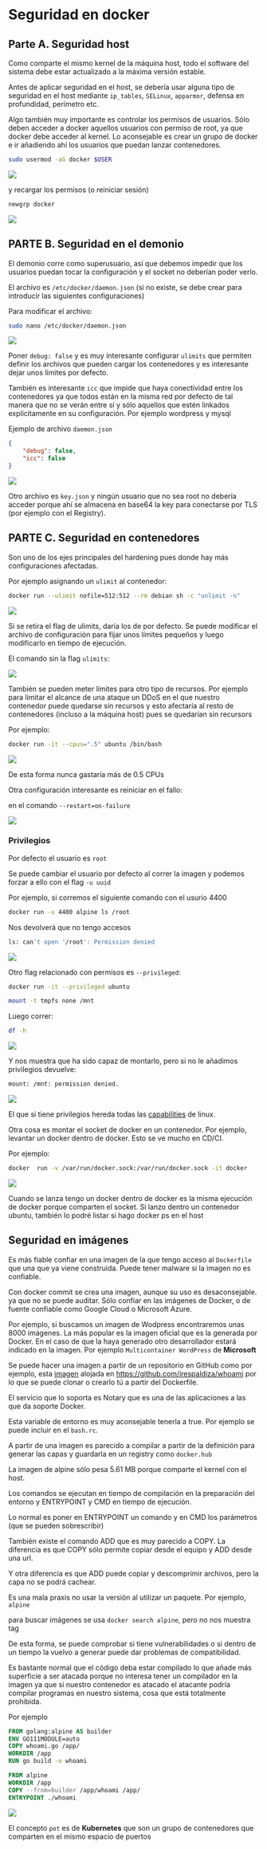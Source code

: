 # Seguridad en docker
## Parte A. Seguridad host
Como comparte el mismo kernel de la máquina host, todo el software del sistema debe estar actualizado a la máxima versión estable.

Antes de aplicar seguridad en el host, se debería usar alguna tipo de seguridad en el host mediante `ip_tables`, `SELinux`, `apparmor`, defensa en profundidad, perímetro etc.

Algo también muy importante es controlar los permisos de usuarios. Sólo deben acceder a docker aquellos usuarios con permiso de root, ya que docker debe acceder al kernel. Lo aconsejable es crear un grupo de docker e ir añadiendo ahí los usuarios que puedan lanzar contenedores.

```bash
sudo usermod -aG docker $USER
```

![](https://i.imgur.com/WoEgjqM.png)

y recargar los permisos (o reiniciar sesión)

```bash
newgrp docker
```

![](https://i.imgur.com/51ghkWD.png)

## PARTE B. Seguridad en el demonio
El demonio corre como superusuario, así que debemos impedir que los usuarios puedan tocar la configuración y el socket no deberían poder verlo.

El archivo es `/etc/docker/daemon.json` (si no existe, se debe crear para introducir las siguientes configuraciones)

Para modificar el archivo:
```bash
sudo nano /etc/docker/daemon.json
```

![](https://i.imgur.com/S2T6X2X.png)

Poner `debug: false` y es muy interesante configurar `ulimits` que permiten definir los archivos que pueden cargar los contenedores y es interesante dejar unos límites por defecto.

También es interesante `icc` que impide que haya conectividad entre los contenedores ya que todos están en la misma red por defecto de tal manera que no se verán entre sí y sólo aquellos que estén linkados explícitamente en su configuración. Por ejemplo wordpress y mysql

Ejemplo de archivo `daemon.json`

```json
{
    "debug": false,
	"icc": false
}
```

![](https://i.imgur.com/rQ7K5J7.png)

Otro archivo es `key.json` y ningún usuario que no sea root no debería acceder porque ahí se almacena en base64 la key para conectarse por TLS (por ejemplo con el Registry).

## PARTE C. Seguridad en contenedores
Son uno de los ejes principales del hardening pues donde hay más configuraciones afectadas.

Por ejemplo asignando un `ulimit` al contenedor:

```bash
docker run --ulimit nofile=512:512 --rm debian sh -c "unlimit -n"
```

![](https://i.imgur.com/DVXMK1A.png)

Si se retira el flag de ulimits, daría los de por defecto. Se puede modificar el archivo de configuración para fijar unos límites pequeños y luego modificarlo en tiempo de ejecución.

El comando sin la flag `ulimits`:

![](https://i.imgur.com/1S3i2ip.png)

También se pueden meter límites para otro tipo de recursos. Por ejemplo para limitar el alcance de una ataque un DDoS en el que nuestro contenedor puede quedarse sin recursos y esto afectaría al resto de contenedores (incluso a la máquina host) pues se quedarían sin recursors

Por ejemplo:

```bash
docker run -it --cpus=".5" ubuntu /bin/bash
```

![](https://i.imgur.com/mx6ta2H.png)

De esta forma nunca gastaría más de 0.5 CPUs

Otra configuración interesante es reiniciar en el fallo:

en el comando `--restart=on-failure`

![](https://i.imgur.com/cDgIAVF.png)

### Privilegios

Por defecto el usuario es `root`

Se puede cambiar el usuario por defecto al correr la  imagen y podemos forzar a ello con el flag `-u uuid`

Por ejemplo, si corremos el siguiente comando con el usurio 4400 

```bash
docker run -u 4400 alpine ls /root
```

Nos devolverá que no tengo accesos

```bash
ls: can't open '/root': Permission denied
```

![](https://i.imgur.com/dvDesel.png)

Otro flag relacionado con permisos es `--privileged`:

```bash
docker run -it --privileged ubuntu
```

```bash
mount -t tmpfs none /mnt
```

Luego correr:

```bash
df -h
```

![](https://i.imgur.com/nd8ws2e.png)

Y nos muestra que ha sido capaz de montarlo, pero si no le añadimos privilegios devuelve:

```bash
mount: /mnt: permission denied.
```

![](https://i.imgur.com/XZCxcKl.png)

El que sí tiene privilegios hereda todas las [capabilities](https://www.incibe-cert.es/blog/linux-capabilities) de linux.

Otra cosa es montar el socket de docker en un contenedor. Por ejemplo, levantar un docker dentro de docker. Esto se ve mucho en CD/CI.

Por ejemplo:

```bash
docker  run -v /var/run/docker.sock:/var/run/docker.sock -it docker
```

![](https://i.imgur.com/KHCjCvB.png)

Cuando se lanza tengo un docker dentro de docker es la misma ejecución de docker porque comparten el socket. Si lanzo dentro un contenedor ubuntu, también lo podré listar si hago docker ps en el host

## Seguridad en imágenes

Es más fiable confiar en una imagen de la que tengo acceso al `Dockerfile` que una que ya viene construida. Puede tener malware si la imagen no es confiable.

Con docker commit se crea una imagen, aunque su uso es desaconsejable. ya que no se puede auditar. Sólo confiar en las imágenes de Docker, o de fuente confiable como Google Cloud o Microsoft Azure.

Por ejemplo, si buscamos un imagen de Wodpress encontraremos unas 8000 imágenes. La más popular es la imagen oficial que es la generada por Docker. En el caso de que la haya generado otro desarrollador estará indicado en la imagen. Por ejemplo `Multicontainer WordPress` de **Microsoft**

Se puede hacer una imagen a partir de un repositorio en GitHub como por ejemplo, esta [imagen](https://hub.docker.com/r/irespaldiza/whoami) alojada en https://github.com/irespaldiza/whoami por lo que se puede clonar o crearlo tú a partir del Dockerfile.

El servicio que lo soporta es Notary que es una de las aplicaciones a las que da soporte Docker.

Esta variable de entorno es muy aconsejable tenerla a true. Por ejemplo se puede incluir en el `bash.rc`.

A partir de una imagen es parecido a compilar a partir de la definición para generar las capas y guardarla en un registry como `docker.hub`

La imagen de alpine sólo pesa  5.61 MB porque comparte el kernel con el host.

Los comandos se ejecutan en tiempo de compilación en la preparación del entorno y ENTRYPOINT y CMD en tiempo de ejecución.

Lo normal es poner en ENTRYPOINT un comando y en CMD los parámetros (que se pueden sobrescribir)

También existe el comando ADD que es muy parecido a COPY. La diferencia es que COPY sólo permite copiar desde el equipo y ADD desde una url.

Y otra diferencia es que ADD puede copiar y descomprimir archivos, pero la capa no se podrá cachear.

Es una mala praxis no usar la versión al utilizar un paquete. Por ejemplo, `alpine`

para buscar imágenes se usa `docker search alpine`, pero no nos muestra tag

De esta forma, se puede comprobar si tiene vulnerabilidades o si dentro de un tiempo la vuelvo a generar puede dar problemas de compatibilidad.

Es  bastante normal que el código deba estar compilado lo que añade más superficie a ser atacada porque no interesa tener un compilador en la imagen ya que si nuestro contenedor es atacado el atacante podría compilar programas en nuestro sistema, cosa que está totalmente prohibida.

Por ejemplo

```dockerfile
FROM golang:alpine AS builder
ENV GO111MODULE=auto
COPY whoami.go /app/
WORKDIR /app
RUN go build -o whoami

FROM alpine
WORKDIR /app
COPY --from=builder /app/whoami /app/
ENTRYPOINT ./whoami
```

![](https://i.imgur.com/LMRCjX1.png)

El concepto `pot` es de **Kubernetes** que son un grupo de contenedores que comparten en el mismo espacio de puertos